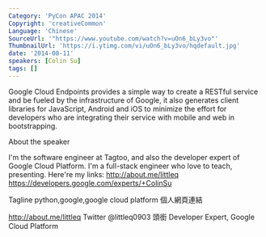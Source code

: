 ```yaml
---
Category: 'PyCon APAC 2014'
Copyright: 'creativeCommon'
Language: 'Chinese'
SourceUrl: '"https://www.youtube.com/watch?v=uOn6_bLy3vo"'
ThumbnailUrl: 'https://i.ytimg.com/vi/uOn6_bLy3vo/hqdefault.jpg'
date: '2014-08-11'
speakers: [Colin Su]
tags: []
---
```

Google Cloud Endpoints provides a simple way to create a RESTful service and be fueled by the infrastructure of Google, it also generates client libraries for JavaScript, Android and iOS to minimize the effort for developers who are integrating their service with mobile and web in bootstrapping.


About the speaker

I'm the software engineer at Tagtoo, and also the developer expert of Google Cloud Platform. I'm a full-stack engineer who love to teach, presenting. Here're my links: http://about.me/littleq https://developers.google.com/experts/+ColinSu

Tagline
python,google,google cloud platform
個人網頁連結

http://about.me/littleq
Twitter
@littleq0903
頭銜
Developer Expert, Google Cloud Platform